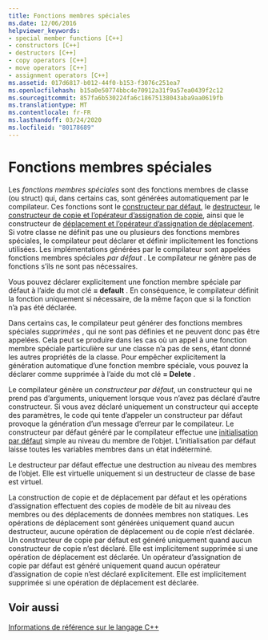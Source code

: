 ```yaml
---
title: Fonctions membres spéciales
ms.date: 12/06/2016
helpviewer_keywords:
- special member functions [C++]
- constructors [C++]
- destructors [C++]
- copy operators [C++]
- move operators [C++]
- assignment operators [C++]
ms.assetid: 017d6817-b012-44f0-b153-f3076c251ea7
ms.openlocfilehash: b15a0e50774bbc4e70912a31f9a57ea0439f2c12
ms.sourcegitcommit: 857fa6b530224fa6c18675138043aba9aa0619fb
ms.translationtype: MT
ms.contentlocale: fr-FR
ms.lasthandoff: 03/24/2020
ms.locfileid: "80178689"
---
```

# <a name="special-member-functions"></a>Fonctions membres spéciales

Les *fonctions membres spéciales* sont des fonctions membres de classe (ou struct) qui, dans certains cas, sont générées automatiquement par le compilateur. Ces fonctions sont le [constructeur par défaut](constructors-cpp.md#default_constructors), le [destructeur](destructors-cpp.md), le [constructeur de copie et l’opérateur d’assignation de copie](copy-constructors-and-copy-assignment-operators-cpp.md), ainsi que le constructeur de [déplacement et l’opérateur d’assignation de déplacement](move-constructors-and-move-assignment-operators-cpp.md). Si votre classe ne définit pas une ou plusieurs des fonctions membres spéciales, le compilateur peut déclarer et définir implicitement les fonctions utilisées. Les implémentations générées par le compilateur sont appelées fonctions membres spéciales *par défaut* . Le compilateur ne génère pas de fonctions s’ils ne sont pas nécessaires.

Vous pouvez déclarer explicitement une fonction membre spéciale par défaut à l’aide du mot clé **= default** . En conséquence, le compilateur définit la fonction uniquement si nécessaire, de la même façon que si la fonction n’a pas été déclarée.

Dans certains cas, le compilateur peut générer des fonctions membres spéciales *supprimées* , qui ne sont pas définies et ne peuvent donc pas être appelées. Cela peut se produire dans les cas où un appel à une fonction membre spéciale particulière sur une classe n’a pas de sens, étant donné les autres propriétés de la classe. Pour empêcher explicitement la génération automatique d’une fonction membre spéciale, vous pouvez la déclarer comme supprimée à l’aide du mot clé **= Delete** .

Le compilateur génère un *constructeur par défaut*, un constructeur qui ne prend pas d’arguments, uniquement lorsque vous n’avez pas déclaré d’autre constructeur. Si vous avez déclaré uniquement un constructeur qui accepte des paramètres, le code qui tente d’appeler un constructeur par défaut provoque la génération d’un message d’erreur par le compilateur. Le constructeur par défaut généré par le compilateur effectue une [initialisation par défaut](initializers.md#default_initialization) simple au niveau du membre de l’objet. L’initialisation par défaut laisse toutes les variables membres dans un état indéterminé.

Le destructeur par défaut effectue une destruction au niveau des membres de l’objet. Elle est virtuelle uniquement si un destructeur de classe de base est virtuel.

La construction de copie et de déplacement par défaut et les opérations d’assignation effectuent des copies de modèle de bit au niveau des membres ou des déplacements de données membres non statiques. Les opérations de déplacement sont générées uniquement quand aucun destructeur, aucune opération de déplacement ou de copie n’est déclarée. Un constructeur de copie par défaut est généré uniquement quand aucun constructeur de copie n’est déclaré. Elle est implicitement supprimée si une opération de déplacement est déclarée. Un opérateur d’assignation de copie par défaut est généré uniquement quand aucun opérateur d’assignation de copie n’est déclaré explicitement. Elle est implicitement supprimée si une opération de déplacement est déclarée.

## <a name="see-also"></a>Voir aussi

[Informations de référence sur le langage C++](cpp-language-reference.md)

